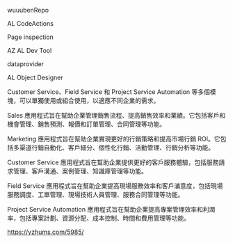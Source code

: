 wuuubenRepo

AL CodeActions

Page inspection

AZ AL Dev Tool

dataprovider

AL Object Designer

Customer Service、Field Service 和 Project Service Automation 等多個模塊，可以單獨使用或組合使用，以適應不同企業的需求。

Sales 應用程式旨在幫助企業管理銷售流程、提高銷售效率和業績。它包括客戶和機會管理、銷售預測、報價和訂單管理、合同管理等功能。

Marketing 應用程式旨在幫助企業實現更好的行銷策略和提高市場行銷 ROI。它包括多渠道行銷自動化、客戶細分、個性化行銷、活動管理、行銷分析等功能。

Customer Service 應用程式旨在幫助企業提供更好的客戶服務體驗，包括服務請求管理、客戶溝通、案例管理、知識庫管理等功能。

Field Service 應用程式旨在幫助企業提高現場服務效率和客戶滿意度，包括現場服務調度、工單管理、現場技術人員管理、服務合同管理等功能。

Project Service Automation 應用程式旨在幫助企業提高專案管理效率和利潤率，包括專案計劃、資源分配、成本控制、時間和費用管理等功能。

https://yzhums.com/5985/
